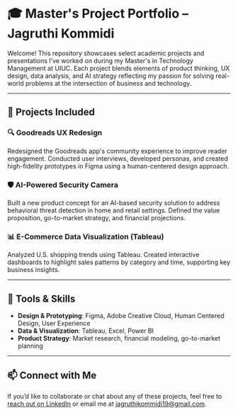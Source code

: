# 🎓 Master's Project Portfolio – Jagruthi Kommidi

Welcome! This repository showcases select academic projects and presentations I’ve worked on during my Master's in Technology Management at UIUC. Each project blends elements of product thinking, UX design, data analysis, and AI strategy reflecting my passion for solving real-world problems at the intersection of business and technology.

---

## 📁 Projects Included

### 🔍 Goodreads UX Redesign
Redesigned the Goodreads app's community experience to improve reader engagement. Conducted user interviews, developed personas, and created high-fidelity prototypes in Figma using a human-centered design approach.

### 🛡️ AI-Powered Security Camera
Built a new product concept for an AI-based security solution to address behavioral threat detection in home and retail settings. Defined the value proposition, go-to-market strategy, and financial projections.

### 📊 E-Commerce Data Visualization (Tableau)
Analyzed U.S. shopping trends using Tableau. Created interactive dashboards to highlight sales patterns by category and time, supporting key business insights.

---

## 🧰 Tools & Skills
- **Design & Prototyping**: Figma, Adobe Creative Cloud, Human Centered Design, User Experience
- **Data & Visualization**: Tableau, Excel, Power BI   
- **Product Strategy**: Market research, financial modeling, go-to-market planning  

---

## 📫 Connect with Me
If you’d like to collaborate or chat about any of these projects, feel free to [reach out on LinkedIn](https://www.linkedin.com/in/jagruthikommidi) or email me at jagruthikommidi19@gmail.com.
